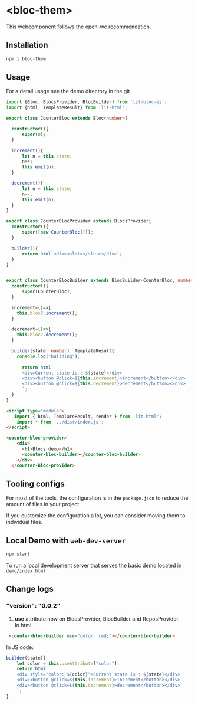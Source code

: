 # \<bloc-them>

This webcomponent follows the [open-wc](https://github.com/open-wc/open-wc) recommendation.

## Installation
```bash
npm i bloc-them
```

## Usage
For a detail usage see the demo directory in the git.

```ts
import {Bloc, BlocsProvider, BlocBuilder} from 'lit-bloc-js';
import {html, TemplateResult} from 'lit-html';

export class CounterBloc extends Bloc<number>{

  constructor(){
      super(0);
  }

  increment(){
      let n = this.state;
      n++;
      this.emit(n);
  }

  decrement(){
      let n = this.state;
      n--;
      this.emit(n);
  }
}

export class CounterBlocProvider extends BlocsProvider{
  constructor(){
      super([new CounterBloc()]);
  }

  builder(){
      return html`<div><slot></slot></div>`;
  }
}


export class CounterBlocBuilder extends BlocBuilder<CounterBloc, number>{
  constructor(){
      super(CounterBloc);
  }

  increment=()=>{
    this.bloc?.increment();
  }

  decrement=()=>{
    this.bloc?.decrement();
  }

  builder(state: number): TemplateResult{
    console.log("building");
    
      return html`
      <div>Current state is : ${state}</div>
      <div><button @click=${this.increment}>increment</button></div>
      <div><button @click=${this.decrement}>decrement</button></div>
      `;
  }
}
```
```html
<script type="module">
   import { html, TemplateResult, render } from 'lit-html';
    import * from '../dist/index.js';
</script>

<counter-bloc-provider>
    <div>
      <h1>Blocs demo</h1>
      <counter-bloc-builder></counter-bloc-builder>
    </div>
  </counter-bloc-provider>
```



## Tooling configs

For most of the tools, the configuration is in the `package.json` to reduce the amount of files in your project.

If you customize the configuration a lot, you can consider moving them to individual files.

## Local Demo with `web-dev-server`
```bash
npm start
```
To run a local development server that serves the basic demo located in `demo/index.html`


## Change logs

### "version": "0.0.2"
1. **use** attribute now on BlocsProvider, BlocBuilder and ReposProvider.\
In html:
```html
 <counter-bloc-builder use="color: red;"></counter-bloc-builder>
```
In JS code:
```js
builder(state){
    let color = this.useAttribute["color"];
    return html`
    <div style="color: ${color}">Current state is : ${state}</div>
    <div><button @click=${this.increment}>increment</button></div>
    <div><button @click=${this.decrement}>decrement</button></div>
    `;
}
```